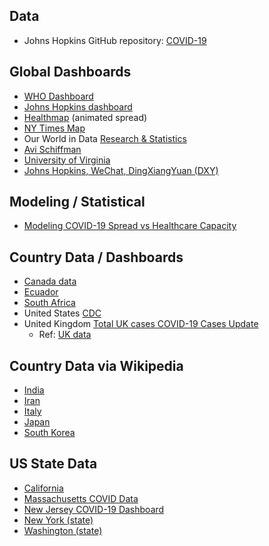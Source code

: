 
## Data
- Johns Hopkins GitHub repository: [COVID-19](https://github.com/CSSEGISandData/COVID-19)

## Global Dashboards
- [WHO Dashboard](https://experience.arcgis.com/experience/685d0ace521648f8a5beeeee1b9125cd)
- [Johns Hopkins dashboard](https://coronavirus.jhu.edu/map.html)
- [Healthmap](https://www.healthmap.org/covid-19/) (animated spread)
- [NY Times Map](https://www.nytimes.com/interactive/2020/us/coronavirus-us-cases.html)
- Our World in Data [Research & Statistics](https://ourworldindata.org/coronavirus)
- [Avi Schiffman](https://ncov2019.live/data)
- [University of Virginia](http://nssac.bii.virginia.edu/covid-19/dashboard/)
- [Johns Hopkins, WeChat, DingXiangYuan (DXY)](https://shiny.john-coene.com/coronavirus/)

## Modeling / Statistical 
- [Modeling COVID-19 Spread vs Healthcare Capacity](https://alhill.shinyapps.io/COVID19seir/)

## Country Data / Dashboards
- [Canada data](https://www.canada.ca/en/public-health/services/diseases/2019-novel-coronavirus-infection.html)
- [Ecuador](https://coronavirusecuador.com)
- [South Africa](https://datastudio.google.com/u/0/reporting/1b60bdc7-bec7-44c9-ba29-be0e043d8534/page/hrUIB)
- United States [CDC](https://www.cdc.gov/coronavirus/2019-ncov/cases-in-us.html)
- United Kingdom [Total UK cases COVID-19 Cases Update](https://www.arcgis.com/apps/opsdashboard/index.html#/f94c3c90da5b4e9f9a0b19484dd4bb14)
    - Ref:  [UK data](https://www.gov.uk/government/publications/covid-19-track-coronavirus-cases)

## Country Data via Wikipedia
- [India](https://en.wikipedia.org/wiki/2020_coronavirus_pandemic_in_India)
- [Iran](https://en.wikipedia.org/wiki/Template:2019–20_coronavirus_pandemic_data/Iran_medical_cases)
- [Italy](https://en.wikipedia.org/wiki/Template:2019–20_coronavirus_pandemic_data/Italy_medical_cases)
- [Japan](https://en.wikipedia.org/wiki/Template:2019–20_coronavirus_pandemic_data/Japan_medical_cases)
- [South Korea](https://en.wikipedia.org/wiki/Template:2019–20_coronavirus_pandemic_data/South_Korea_medical_cases)


## US State Data
- [California](https://www.latimes.com/projects/california-coronavirus-cases-tracking-outbreak/#nt=2PromoSuperLeadLarge-1col-7030col1-main)
- [Massachusetts COVID Data](https://www.mass.gov/info-details/covid-19-cases-quarantine-and-monitoring#covid-19-cases-in-massachusetts-)
- [New Jersey COVID-19 Dashboard](https://www.nj.gov/health/cd/topics/covid2019_dashboard.shtml)
- [New York (state)](https://www.health.ny.gov/diseases/communicable/coronavirus/)
- [Washington (state)](https://www.doh.wa.gov/Emergencies/Coronavirus)

